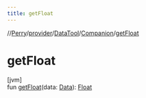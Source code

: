 ```yaml
---
title: getFloat
---
```

//[Perry](../../../../index.html)/[provider](../../index.html)/[DataTool](../index.html)/[Companion](index.html)/[getFloat](get-float.html)



# getFloat



[jvm]\
fun [getFloat](get-float.html)(data: [Data](../../-data/index.html)): [Float](https://kotlinlang.org/api/latest/jvm/stdlib/kotlin/-float/index.html)




